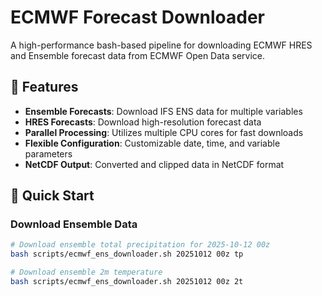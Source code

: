 # ECMWF Forecast Downloader

A high-performance bash-based pipeline for downloading ECMWF HRES and Ensemble forecast data from ECMWF Open Data service.

## 🌟 Features

- **Ensemble Forecasts**: Download IFS ENS data for multiple variables
- **HRES Forecasts**: Download high-resolution forecast data  
- **Parallel Processing**: Utilizes multiple CPU cores for fast downloads
- **Flexible Configuration**: Customizable date, time, and variable parameters
- **NetCDF Output**: Converted and clipped data in NetCDF format

## 🚀 Quick Start

### Download Ensemble Data
```bash
# Download ensemble total precipitation for 2025-10-12 00z
bash scripts/ecmwf_ens_downloader.sh 20251012 00z tp

# Download ensemble 2m temperature
bash scripts/ecmwf_ens_downloader.sh 20251012 00z 2t
